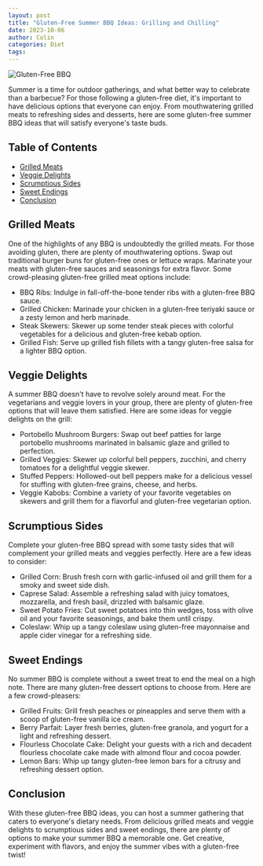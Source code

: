 ```yaml
---
layout: post
title: "Gluten-Free Summer BBQ Ideas: Grilling and Chilling"
date: 2023-10-06
author: Colin
categories: Diet
tags: 
---
```


![Gluten-Free BBQ](https://source.unsplash.com/1600x900/?bbq,grilling,summer)

Summer is a time for outdoor gatherings, and what better way to celebrate than a barbecue? For those following a gluten-free diet, it's important to have delicious options that everyone can enjoy. From mouthwatering grilled meats to refreshing sides and desserts, here are some gluten-free summer BBQ ideas that will satisfy everyone's taste buds.

## Table of Contents
- [Grilled Meats](#grilled-meats)
- [Veggie Delights](#veggie-delights)
- [Scrumptious Sides](#scrumptious-sides)
- [Sweet Endings](#sweet-endings)
- [Conclusion](#conclusion)

## Grilled Meats

One of the highlights of any BBQ is undoubtedly the grilled meats. For those avoiding gluten, there are plenty of mouthwatering options. Swap out traditional burger buns for gluten-free ones or lettuce wraps. Marinate your meats with gluten-free sauces and seasonings for extra flavor. Some crowd-pleasing gluten-free grilled meat options include:

- BBQ Ribs: Indulge in fall-off-the-bone tender ribs with a gluten-free BBQ sauce.
- Grilled Chicken: Marinade your chicken in a gluten-free teriyaki sauce or a zesty lemon and herb marinade.
- Steak Skewers: Skewer up some tender steak pieces with colorful vegetables for a delicious and gluten-free kebab option.
- Grilled Fish: Serve up grilled fish fillets with a tangy gluten-free salsa for a lighter BBQ option.

## Veggie Delights

A summer BBQ doesn't have to revolve solely around meat. For the vegetarians and veggie lovers in your group, there are plenty of gluten-free options that will leave them satisfied. Here are some ideas for veggie delights on the grill:

- Portobello Mushroom Burgers: Swap out beef patties for large portobello mushrooms marinated in balsamic glaze and grilled to perfection.
- Grilled Veggies: Skewer up colorful bell peppers, zucchini, and cherry tomatoes for a delightful veggie skewer.
- Stuffed Peppers: Hollowed-out bell peppers make for a delicious vessel for stuffing with gluten-free grains, cheese, and herbs.
- Veggie Kabobs: Combine a variety of your favorite vegetables on skewers and grill them for a flavorful and gluten-free vegetarian option.

## Scrumptious Sides

Complete your gluten-free BBQ spread with some tasty sides that will complement your grilled meats and veggies perfectly. Here are a few ideas to consider:

- Grilled Corn: Brush fresh corn with garlic-infused oil and grill them for a smoky and sweet side dish.
- Caprese Salad: Assemble a refreshing salad with juicy tomatoes, mozzarella, and fresh basil, drizzled with balsamic glaze.
- Sweet Potato Fries: Cut sweet potatoes into thin wedges, toss with olive oil and your favorite seasonings, and bake them until crispy.
- Coleslaw: Whip up a tangy coleslaw using gluten-free mayonnaise and apple cider vinegar for a refreshing side.

## Sweet Endings

No summer BBQ is complete without a sweet treat to end the meal on a high note. There are many gluten-free dessert options to choose from. Here are a few crowd-pleasers:

- Grilled Fruits: Grill fresh peaches or pineapples and serve them with a scoop of gluten-free vanilla ice cream.
- Berry Parfait: Layer fresh berries, gluten-free granola, and yogurt for a light and refreshing dessert.
- Flourless Chocolate Cake: Delight your guests with a rich and decadent flourless chocolate cake made with almond flour and cocoa powder.
- Lemon Bars: Whip up tangy gluten-free lemon bars for a citrusy and refreshing dessert option.

## Conclusion

With these gluten-free BBQ ideas, you can host a summer gathering that caters to everyone's dietary needs. From delicious grilled meats and veggie delights to scrumptious sides and sweet endings, there are plenty of options to make your summer BBQ a memorable one. Get creative, experiment with flavors, and enjoy the summer vibes with a gluten-free twist!